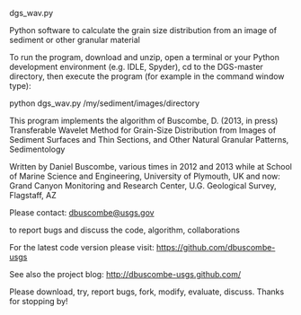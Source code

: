  dgs_wav.py

Python software to calculate the grain size distribution from an image of sediment or other granular material

To run the program, download and unzip, open a terminal or your Python development environment (e.g. IDLE, Spyder), cd to the DGS-master directory, then execute the program (for example in the command window type):

python dgs_wav.py /my/sediment/images/directory

This program implements the algorithm of 
Buscombe, D. (2013, in press) Transferable Wavelet Method for Grain-Size Distribution from Images of Sediment Surfaces and Thin Sections, and Other Natural Granular Patterns, Sedimentology
 
Written by Daniel Buscombe, various times in 2012 and 2013
while at
School of Marine Science and Engineering, University of Plymouth, UK
and now:
Grand Canyon Monitoring and Research Center, U.G. Geological Survey, Flagstaff, AZ 

Please contact:
dbuscombe@usgs.gov

to report bugs and discuss the code, algorithm, collaborations

For the latest code version please visit:
https://github.com/dbuscombe-usgs

See also the project blog: 
http://dbuscombe-usgs.github.com/

Please download, try, report bugs, fork, modify, evaluate, discuss. Thanks for stopping by!
